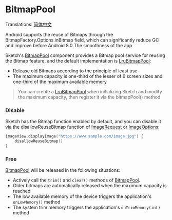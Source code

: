 # BitmapPool

Translations: [简体中文](bitmap_pool_zh.md)

Android supports the reuse of Bitmaps through the BitmapFactory.Options.inBitmap field, which can
significantly reduce GC and improve before Android 8.0 The smoothness of the app

Sketch's [BitmapPool] component provides a Bitmap pool service for reusing the Bitmap feature, and
the default implementation is [LruBitmapPool]:

* Release old Bitmaps according to the principle of least use
* The maximum capacity is one-third of the lesser of 6 screen sizes and one-third of the maximum
  available memory

> You can create a [LruBitmapPool] when initializing Sketch and modify the maximum capacity, then
> register it via the bitmapPool() method

### Disable

Sketch has the Bitmap function enabled by default, and you can disable it via the
disallowReuseBitmap function of [ImageRequest] or [ImageOptions]:

```kotlin
imageView.displayImage("https://www.sample.com/image.jpg") {
    disallowReuseBitmap()
}
```

### Free

[BitmapPool] will be released in the following situations:

* Actively call the `trim()` and `clear()` methods of [BitmapPool].
* Older bitmaps are automatically released when the maximum capacity is reached
* The low available memory of the device triggers the application's `onLowMemory()` method
* The system trim memory triggers the application's `onTrimMemory(int)` method

[BitmapPool]: ../../sketch-core/src/main/kotlin/com/github/panpf/sketch/cache/BitmapPool.kt

[LruBitmapPool]: ../../sketch-core/src/main/kotlin/com/github/panpf/sketch/cache/internal/LruBitmapPool.kt

[ImageRequest]: ../../sketch-core/src/main/kotlin/com/github/panpf/sketch/request/ImageRequest.kt

[ImageOptions]: ../../sketch-core/src/main/kotlin/com/github/panpf/sketch/request/ImageOptions.kt